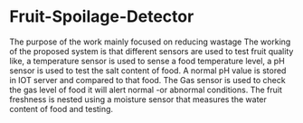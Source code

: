 # Fruit-Spoilage-Detector
The purpose of the work mainly
focused on reducing wastage
The working of the proposed system is that different sensors are used to test fruit quality like,
a temperature sensor is used to sense a food temperature level, a pH sensor is used to test the salt content
of food. A normal pH value is stored in IOT server and compared to that food. The Gas sensor
is used to check the gas level of food it will alert normal -or abnormal conditions. The fruit
freshness is nested using a moisture sensor that measures the water content of food and testing.
